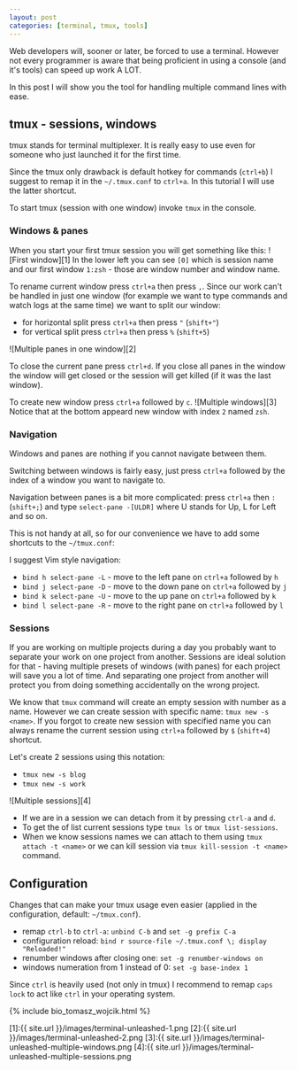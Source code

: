 ```yaml
---
layout: post
categories: [terminal, tmux, tools]
---
```

Web developers will, sooner or later, be forced to use a terminal.
However not every programmer is aware that being proficient in using a console 
(and it's tools) can speed up work A LOT.

In this post I will show you the tool for handling multiple command lines with
ease.

## tmux - sessions, windows

tmux stands for terminal multiplexer. It is really easy to use even for someone
who just launched it for the first time.

Since the tmux only drawback is default hotkey for commands (`ctrl+b`) I suggest
to remap it in the `~/.tmux.conf` to `ctrl+a`. In this tutorial I will use the
latter shortcut.

To start tmux (session with one window) invoke `tmux` in the console.

### Windows & panes

When you start your first tmux session you will get something like this:
![First window][1]
In the lower left you can see `[0]` which is session name and our first window
`1:zsh` - those are window number and window name.

To rename current window press `ctrl+a` then press `,`.
Since our work can't be handled in just one window (for example we want to type
commands and watch logs at the same time) we want to split our window:

* for horizontal split press `ctrl+a` then press `"` (`shift+"`)
* for vertical split press `ctrl+a` then press `%` (`shift+5`)

![Multiple panes in one window][2]

To close the current pane press `ctrl+d`. If you close all panes in the window
the window will get closed or the session will get killed (if it was the last
window).

To create new window press `ctrl+a` followed by `c`.
![Multiple windows][3]
Notice that at the bottom appeard new window with index `2` named `zsh`.

### Navigation

Windows and panes are nothing if you cannot navigate between them.

Switching between windows is fairly easy, just press `ctrl+a` followed by the
index of a window you want to navigate to.

Navigation between panes is a bit more complicated:
press `ctrl+a` then `:` (`shift+;`) and type `select-pane -[ULDR]` where U 
stands for Up, L for Left and so on.

This is not handy at all, so for our convenience we have to add some shortcuts
to the `~/tmux.conf`:

I suggest Vim style navigation:

* `bind h select-pane -L` - move to the left pane on `ctrl+a` followed by `h`
* `bind j select-pane -D` - move to the down pane on `ctrl+a` followed by `j`
* `bind k select-pane -U` - move to the up pane on `ctrl+a` followed by `k`
* `bind l select-pane -R` - move to the right pane on `ctrl+a` followed by `l`

### Sessions

If you are working on multiple projects during a day you probably want to
separate your work on one project from another. Sessions are ideal solution for
that - having multiple presets of windows (with panes) for each project will
save you a lot of time. And separating one project from another will protect you
from doing something accidentally on the wrong project.

We know that `tmux` command will create an empty session with number as a name.
However we can create session with specific name: `tmux new -s <name>`. If you
forgot to create new session with specified name you can always rename the 
current session using `ctrl+a` followed by `$` (`shift+4`) shortcut.

Let's create 2 sessions using this notation:

* `tmux new -s blog`
* `tmux new -s work`

![Multiple sessions][4]

* If we are in a session we can detach from it by pressing `ctrl-a` and `d`.
* To get the of list current sessions type `tmux ls` or `tmux list-sessions`.
* When we know sessions names we can attach to them using `tmux attach -t <name>`
or we can kill session via `tmux kill-session -t <name>` command.

## Configuration

Changes that can make your tmux usage even easier (applied in the configuration,
default: `~/tmux.conf`).

* remap `ctrl-b` to `ctrl-a`: `unbind C-b` and `set -g prefix C-a`
* configuration reload: `bind r source-file ~/.tmux.conf \; display "Reloaded!"`
* renumber windows after closing one: `set -g renumber-windows on`
* windows numeration from 1 instead of 0: `set -g base-index 1`

Since `ctrl` is heavily used (not only in tmux) I recommend to remap `caps lock`
to act like `ctrl` in your operating system.

{% include bio_tomasz_wojcik.html %}

[1]:{{ site.url }}/images/terminal-unleashed-1.png
[2]:{{ site.url }}/images/terminal-unleashed-2.png
[3]:{{ site.url }}/images/terminal-unleashed-multiple-windows.png
[4]:{{ site.url }}/images/terminal-unleashed-multiple-sessions.png
